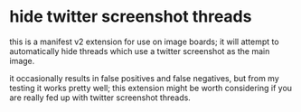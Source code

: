# hide twitter screenshot threads

this is a manifest v2 extension for use on image boards; it will attempt to automatically hide threads which use a twitter screenshot as the main image.

it occasionally results in false positives and false negatives, but from my testing it works pretty well; this extension might be worth considering if you are really fed up with twitter screenshot threads.